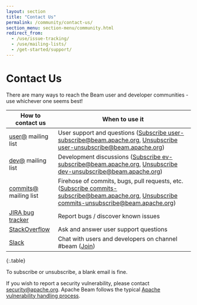 ```yaml
---
layout: section
title: "Contact Us"
permalink: /community/contact-us/
section_menu: section-menu/community.html
redirect_from:
  - /use/issue-tracking/
  - /use/mailing-lists/
  - /get-started/support/
---
```

<!--
Licensed under the Apache License, Version 2.0 (the "License");
you may not use this file except in compliance with the License.
You may obtain a copy of the License at

http://www.apache.org/licenses/LICENSE-2.0

Unless required by applicable law or agreed to in writing, software
distributed under the License is distributed on an "AS IS" BASIS,
WITHOUT WARRANTIES OR CONDITIONS OF ANY KIND, either express or implied.
See the License for the specific language governing permissions and
limitations under the License.
-->

# Contact Us

There are many ways to reach the Beam user and developer communities - use
whichever one seems best!

| How to contact us | When to use it |
| ----------------- | ---------------|
| [user@](https://lists.apache.org/list.html?user@beam.apache.org) mailing list | User support and questions ([Subscribe user-subscribe@beam.apache.org](mailto:user-subscribe@beam.apache.org), [Unsubscribe user-unsubscribe@beam.apache.org](mailto:user-unsubscribe@beam.apache.org)) |
| [dev@](https://lists.apache.org/list.html?dev@beam.apache.org) mailing list | Development discussions ([Subscribe ev-subscribe@beam.apache.org](mailto:dev-subscribe@beam.apache.org), [Unsubscribe dev-unsubscribe@beam.apache.org](mailto:dev-unsubscribe@beam.apache.org)) |
| [commits@](https://lists.apache.org/list.html?commits@beam.apache.org) mailing list | Firehose of commits, bugs, pull requests, etc. ([Subscribe commits-subscribe@beam.apache.org](mailto:commits-subscribe@beam.apache.org), [Unsubscribe commits-unsubscribe@beam.apache.org](mailto:commits-unsubscribe@beam.apache.org)) |
| [JIRA bug tracker](https://issues.apache.org/jira/browse/BEAM) | Report bugs / discover known issues |
| [StackOverflow](http://stackoverflow.com/questions/tagged/apache-beam) | Ask and answer user support questions |
| [Slack](https://s.apache.org/beam-slack-channel) | Chat with users and developers on channel #beam ([Join](https://s.apache.org/slack-invite)) |
{:.table}

To subscribe or unsubscribe, a blank email is fine.

If you wish to report a security vulnerability, please contact [security@apache.org](mailto:security@apache.org). Apache Beam follows the typical [Apache vulnerability handling process](https://apache.org/security/committers.html#vulnerability-handling).
